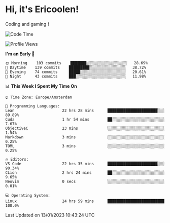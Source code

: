 # Hi, it's Ericoolen!
Coding and gaming！

<!--START_SECTION:waka-->
![Code Time](http://img.shields.io/badge/Code%20Time-615%20hrs%2010%20mins-blue)

![Profile Views](http://img.shields.io/badge/Profile%20Views-0-blue)

**I'm an Early 🐤** 

```text
🌞 Morning    103 commits    ███████░░░░░░░░░░░░░░░░░░   28.69% 
🌆 Daytime    139 commits    █████████░░░░░░░░░░░░░░░░   38.72% 
🌃 Evening    74 commits     █████░░░░░░░░░░░░░░░░░░░░   20.61% 
🌙 Night      43 commits     ███░░░░░░░░░░░░░░░░░░░░░░   11.98%

```


📊 **This Week I Spent My Time On** 

```text
⌚︎ Time Zone: Europe/Amsterdam

💬 Programming Languages: 
Lean                     22 hrs 28 mins      ██████████████████████░░░   89.89% 
Cuda                     1 hr 54 mins        ██░░░░░░░░░░░░░░░░░░░░░░░   7.67% 
ObjectiveC               23 mins             ░░░░░░░░░░░░░░░░░░░░░░░░░   1.54% 
Markdown                 3 mins              ░░░░░░░░░░░░░░░░░░░░░░░░░   0.25% 
TOML                     3 mins              ░░░░░░░░░░░░░░░░░░░░░░░░░   0.25%

🔥 Editors: 
VS Code                  22 hrs 35 mins      ██████████████████████░░░   90.34% 
CLion                    2 hrs 24 mins       ██░░░░░░░░░░░░░░░░░░░░░░░   9.65% 
Neovim                   0 secs              ░░░░░░░░░░░░░░░░░░░░░░░░░   0.01%

💻 Operating System: 
Linux                    24 hrs 59 mins      █████████████████████████   100.0%

```


 Last Updated on 13/01/2023 10:43:24 UTC
<!--END_SECTION:waka-->

